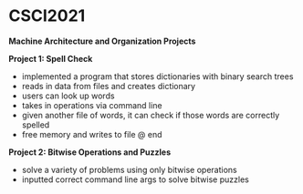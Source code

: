 # CSCI2021
__Machine Architecture and Organization Projects__

__Project 1: Spell Check__
- implemented a program that stores dictionaries with binary search trees
- reads in data from files and creates dictionary
- users can look up words
- takes in operations via command line
- given another file of words, it can check if those words are correctly spelled
- free memory and writes to file @ end

__Project 2: Bitwise Operations and Puzzles__
- solve a variety of problems using only bitwise operations
- inputted correct command line args to solve bitwise puzzles
